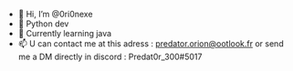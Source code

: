 - 👋 Hi, I’m @0ri0nexe
- 👀 Python dev
- 🌱 Currently learning java
- 📫 U can contact me at this adress : predator.orion@ootlook.fr or send me a DM directly in discord : Predat0r_300#5017

<!---
0ri0nexe/0ri0nexe is a ✨ special ✨ repository because its `README.md` (this file) appears on your GitHub profile.
You can click the Preview link to take a look at your changes.
--->
